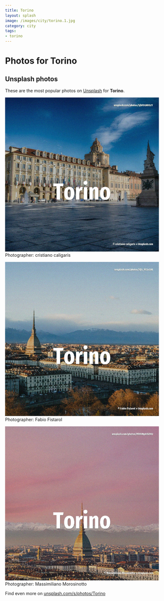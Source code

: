 ```yaml
---
title: Torino
layout: splash
image: /images/city/torino.1.jpg
category: city
tags:
- torino
---
```

# Photos for Torino
 
## Unsplash photos
These are the most popular photos on [Unsplash](https://unsplash.com) for **Torino**.
 
![Torino](/images/city/torino.1.jpg)
Photographer:  cristiano caligaris
 
![Torino](/images/city/torino.2.jpg)
Photographer:  Fabio Fistarol
 
![Torino](/images/city/torino.3.jpg)
Photographer:  Massimiliano Morosinotto
 
Find even more on [unsplash.com/s/photos/Torino](https://unsplash.com/s/photos/Torino)
 
